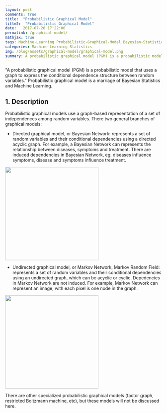```yaml
---
layout: post
comments: true
title:  "Probabilistic Graphical Model"
title2:  "Probabilistic Graphical Model"
date:   2017-07-26 17:22:00
permalink: /graphical-model/
mathjax: true
tags: Machine-Learning Probabilistic-Graphical-Model Bayesian-Statistics Statistics
categories: Machine-Learning Statistics
img: /blog/assets/graphical-model/graphical-model.png
summary: A probabilistic graphical model (PGM) is a probabilistic model for which a graph expresses the conditional dependence structure between random variables...
---
```



"A probabilistic graphical model (PGM) is a probabilistic model that uses a graph to express the conditional dependence structure between random variables." Probabilistic graphical model is a marriage of Bayesian Statistics and Machine Learning.

## 1. Description
Probabilistic graphical models use a graph-based representation of a set of independences among random variables. There two general branches of graphical models:
* Directed graphical model, or Bayesian Network: represents a set of random variables and their conditional dependencies using a directed acyclic graph. For example, a Bayesian Network can represents the relationship between diseases, symptoms and treatment. There are induced dependencies in Bayesian Network, eg. diseases influence symptoms, disease and symptoms influence treatment.
<div class="imgcap">
<div >
    <img src="/blog/assets/graphical-model/bayesian-network.png" width = "300">
</div>
</div>

* Undirected graphical model, or Markov Network, Markov Random Field: represents a set of random variables and their conditional dependencies using an undirected graph, which can be acyclic or cyclic. Depedencies in Markov Network are not induced. For example, Markov Network can represent an image, with each pixel is one node in the graph. 
<div class="imgcap">
<div >
    <img src="/blog/assets/graphical-model/markov-random-field.png" width = "300">
</div>
</div>

There are other specialized probabilistic graphical models (factor graph, restricted Boltzmann machine, etc), but these models will not be discussed here.


